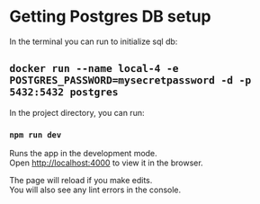 # Getting Postgres DB setup

In the terminal you can run to initialize sql db:

## `docker run --name local-4 -e POSTGRES_PASSWORD=mysecretpassword -d -p 5432:5432 postgres`

In the project directory, you can run:

### `npm run dev`

Runs the app in the development mode.\
Open [http://localhost:4000](http://localhost:4000) to view it in the browser.

The page will reload if you make edits.\
You will also see any lint errors in the console.
